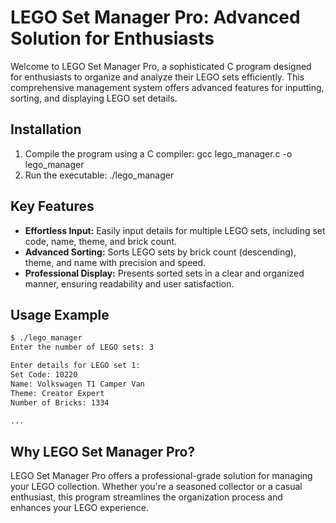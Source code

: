 # LEGO Set Manager Pro: Advanced Solution for Enthusiasts

Welcome to LEGO Set Manager Pro, a sophisticated C program designed for enthusiasts to organize and analyze their LEGO sets efficiently. This comprehensive management system offers advanced features for inputting, sorting, and displaying LEGO set details.

## Installation

1. Compile the program using a C compiler:
gcc lego_manager.c -o lego_manager
2. Run the executable:
./lego_manager

## Key Features

- **Effortless Input:** Easily input details for multiple LEGO sets, including set code, name, theme, and brick count.
- **Advanced Sorting:** Sorts LEGO sets by brick count (descending), theme, and name with precision and speed.
- **Professional Display:** Presents sorted sets in a clear and organized manner, ensuring readability and user satisfaction.

## Usage Example

```bash
$ ./lego_manager
Enter the number of LEGO sets: 3

Enter details for LEGO set 1:
Set Code: 10220
Name: Volkswagen T1 Camper Van
Theme: Creator Expert
Number of Bricks: 1334

...

```
## Why LEGO Set Manager Pro?
LEGO Set Manager Pro offers a professional-grade solution for managing your LEGO collection. Whether you're a seasoned collector or a casual enthusiast, this program streamlines the organization process and enhances your LEGO experience.

